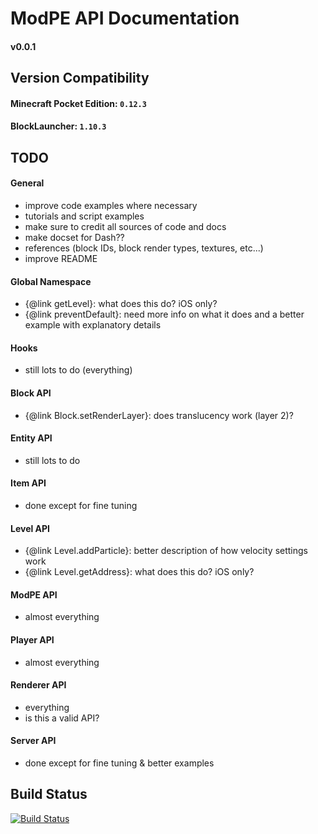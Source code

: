 # ModPE API Documentation

#### v0.0.1

## Version Compatibility

#### Minecraft Pocket Edition: `0.12.3`
#### BlockLauncher: `1.10.3`

## TODO

#### General
  - improve code examples where necessary
  - tutorials and script examples
  - make sure to credit all sources of code and docs
  - make docset for Dash??
  - references (block IDs, block render types, textures, etc...)
  - improve README

#### Global Namespace
  - {@link getLevel}: what does this do? iOS only?
  - {@link preventDefault}: need more info on what it does and a better example with explanatory details

#### Hooks
  - still lots to do (everything)

#### Block API
  - {@link Block.setRenderLayer}: does translucency work (layer 2)?

#### Entity API
  - still lots to do

#### Item API
  - done except for fine tuning

#### Level API
  - {@link Level.addParticle}: better description of how velocity settings work
  - {@link Level.getAddress}: what does this do? iOS only?

#### ModPE API
  - almost everything

#### Player API
  - almost everything

#### Renderer API
  - everything
  - is this a valid API?

#### Server API
  - done except for fine tuning & better examples

## Build Status
[![Build Status](https://travis-ci.org/duggum/modpe-api.svg?branch=master)](https://travis-ci.org/duggum/modpe-api)
